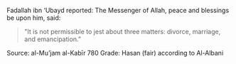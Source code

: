 Fadallah ibn ‘Ubayd reported: The Messenger of Allah, peace and blessings be upon him, said:
> "It is not permissible to jest about three matters: divorce, marriage, and emancipation.”

Source: al-Mu’jam al-Kabīr 780
Grade: Hasan (fair) according to Al-Albani
